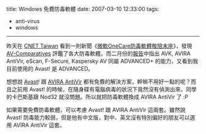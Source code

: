 title: Windows 免費防毒軟體
date: 2007-03-10 12:33:00
tags: 
- anti-virus
- windows
---

昨天在 [CNET Taiwan](http://taiwan.cnet.com/) 看到一則新聞《[微軟OneCare防毒軟體敬陪末座](http://taiwan.cnet.com/news/software/0,2000064574,20115683,00.htm)》，發現 [AV-Comparatives](http://www.av-comparatives.org/) 評鑑了各大防毒軟體。而二月份的[報告](http://www.av-comparatives.org/seiten/ergebnisse_2007_02.php)中指出 AVK, AVIRA AntiVir, eScan, F-Secure,    Kaspersky AV 同屬 ADVANCED+ 的能力，又看到我目前使用的 Avast! 是 ADVANCED。

想想說 [Avast](http://www.avast.com/)! 跟 [AVIRA AntiVir](http://www.avira.com/en/pages/index.php) 都有免費的解決方案，幹嘛不用好一點的呢？而且之前用 Avast! 的時候，在隨身碟有電腦病毒的狀況下竟然沒有偵測出來，同學的卡巴斯基跟 Nod32 就沒問題。所以就把防毒軟體換成 AVIRA AntiVir 了 :P

如果需要免費防毒軟體，可以考慮 Avast! 跟 AVIRA AntiVir 這兩套。雖然說 Avast! 防毒能力較弱，但是他有中文版，對中、英文沒有特別偏好的朋友可以選用 AVIRA AntiVir 這套。